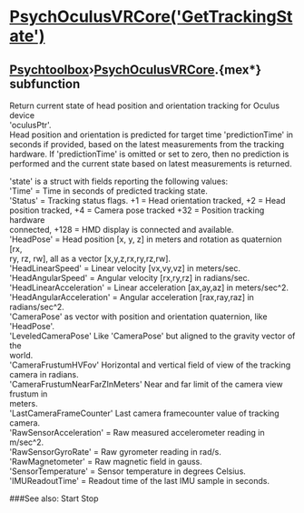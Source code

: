 # [PsychOculusVRCore('GetTrackingState')](PsychOculusVRCore-GetTrackingState) 
## [Psychtoolbox](Pyschtoolbox)&#8250;[PsychOculusVRCore](PsychOculusVRCore).{mex*} subfunction


Return current state of head position and orientation tracking for Oculus device  
'oculusPtr'.  
Head position and orientation is predicted for target time 'predictionTime' in  
seconds if provided, based on the latest measurements from the tracking  
hardware. If 'predictionTime' is omitted or set to zero, then no prediction is  
performed and the current state based on latest measurements is returned.  
  
'state' is a struct with fields reporting the following values:  
'Time' = Time in seconds of predicted tracking state.  
'Status' = Tracking status flags. +1 = Head orientation tracked, +2 = Head  
position tracked, +4 = Camera pose tracked +32 = Position tracking hardware  
connected, +128 = HMD display is connected and available.  
'HeadPose' = Head position [x, y, z] in meters and rotation as quaternion [rx,  
ry, rz, rw], all as a vector [x,y,z,rx,ry,rz,rw].  
'HeadLinearSpeed' = Linear velocity [vx,vy,vz] in meters/sec.  
'HeadAngularSpeed' = Angular velocity [rx,ry,rz] in radians/sec.  
'HeadLinearAcceleration' = Linear acceleration [ax,ay,az] in meters/sec^2.  
'HeadAngularAcceleration' = Angular acceleration [rax,ray,raz] in radians/sec^2.  
'CameraPose' as vector with position and orientation quaternion, like  
'HeadPose'.  
'LeveledCameraPose' Like 'CameraPose' but aligned to the gravity vector of the  
world.  
'CameraFrustumHVFov' Horizontal and vertical field of view of the tracking  
camera in radians.  
'CameraFrustumNearFarZInMeters' Near and far limit of the camera view frustum in  
meters.  
'LastCameraFrameCounter' Last camera framecounter value of tracking camera.  
'RawSensorAcceleration' = Raw measured accelerometer reading in m/sec^2.  
'RawSensorGyroRate' = Raw gyrometer reading in rad/s.  
'RawMagnetometer' = Raw magnetic field in gauss.  
'SensorTemperature' = Sensor temperature in degrees Celsius.  
'IMUReadoutTime' = Readout time of the last IMU sample in seconds.  
  
  


###See also:
Start Stop
